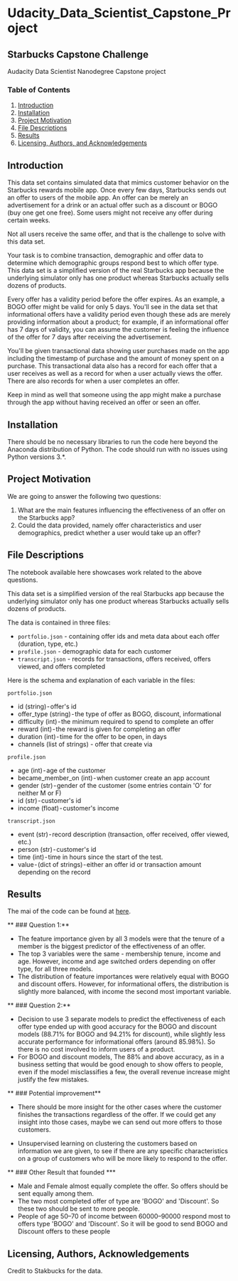 # Udacity_Data_Scientist_Capstone_Project
## Starbucks Capstone Challenge
Audacity Data Scientist Nanodegree Capstone project

### Table of Contents

1. [Introduction](#introduction)
2. [Installation](#installation)
3. [Project Motivation](#motivation)
4. [File Descriptions](#files)
5. [Results](#results)
6. [Licensing, Authors, and Acknowledgements](#licensing)

<a name="introduction"></a>
## Introduction

This data set contains simulated data that mimics customer behavior on the Starbucks rewards mobile app. Once every few days, Starbucks sends out an offer to users of the mobile app. An offer can be merely an advertisement for a drink or an actual offer such as a discount or BOGO (buy one get one free). Some users might not receive any offer during certain weeks.

Not all users receive the same offer, and that is the challenge to solve with this data set.

Your task is to combine transaction, demographic and offer data to determine which demographic groups respond best to which offer type. This data set is a simplified version of the real Starbucks app because the underlying simulator only has one product whereas Starbucks actually sells dozens of products.

Every offer has a validity period before the offer expires. As an example, a BOGO offer might be valid for only 5 days. You'll see in the data set that informational offers have a validity period even though these ads are merely providing information about a product; for example, if an informational offer has 7 days of validity, you can assume the customer is feeling the influence of the offer for 7 days after receiving the advertisement.

You'll be given transactional data showing user purchases made on the app including the timestamp of purchase and the amount of money spent on a purchase. This transactional data also has a record for each offer that a user receives as well as a record for when a user actually views the offer. There are also records for when a user completes an offer.

Keep in mind as well that someone using the app might make a purchase through the app without having received an offer or seen an offer.

<a name="installation"></a>
## Installation

There should be no necessary libraries to run the code here beyond the Anaconda distribution of Python.  The code should run with no issues using Python versions 3.*.

<a name="motivation"></a>
## Project Motivation

We are going to answer the following two questions:

1. What are the main features influencing the effectiveness of an offer on the Starbucks app?
2. Could the data provided, namely offer characteristics and user demographics, predict whether a user would take up an offer?

<a name="files"></a>
## File Descriptions

The notebook available here showcases work related to the above questions. 

This data set is a simplified version of the real Starbucks app because the underlying simulator only has one product whereas Starbucks actually sells dozens of products.

The data is contained in three files:
- `portfolio.json` - containing offer ids and meta data about each offer (duration, type, etc.)
- `profile.json` - demographic data for each customer
- `transcript.json` - records for transactions, offers received, offers viewed, and offers completed

Here is the schema and explanation of each variable in the files:

`portfolio.json`
- id (string) - offer's id
- offer_type (string) - the type of offer as BOGO, discount, informational
- difficulty (int) - the minimum required to spend to complete an offer
- reward (int) - the reward is given for completing an offer
- duration (int) - time for the offer to be open, in days
- channels (list of strings) - offer that create via

`profile.json`
- age (int) - age of the customer
- became_member_on (int) - when customer create an app account
- gender (str) - gender of the customer (some entries contain 'O' for neither M or F)
- id (str) - customer's id
- income (float) - customer's income

`transcript.json`
- event (str) - record description (transaction, offer received, offer viewed, etc.)
- person (str) - customer's id
- time (int) - time in hours since the start of the test.
- value - (dict of strings) - either an offer id or transaction amount depending on the record

<a name="results"></a>
## Results

The mai of the code can be found at [here](hhttps://github.com/NLkhuyen/Udacity_Data_Scientist_Capstone_Project).

** ### Question 1:**
- The feature importance given by all 3 models were that the tenure of a member is the biggest predictor of the effectiveness of an offer.
- The top 3 variables were the same - membership tenure, income and age. However, income and age switched orders depending on offer type, for all three models.
- The distribution of feature importances were relatively equal with BOGO and discount offers. However, for informational offers, the distribution is slightly more balanced, with income the second most important variable.

** ### Question 2:**
- Decision to use 3 separate models to predict the effectiveness of each offer type ended up with good accuracy for the BOGO and discount models (88.71% for BOGO and 94.21% for discount), while slightly less accurate performance for informational offers (around 85.98%). So there is no cost involved to inform users of a product.
- For BOGO and discount models, The 88% and above accuracy, as in a business setting that would be good enough to show offers to people, even if the model misclassifies a few, the overall revenue increase might justify the few mistakes.

** ### Potential improvement**
- There should be more insight for the other cases where the customer finishes the transactions regardless of the offer. If we could get any insight into those cases, maybe we can send out more offers to those customers.

- Unsupervised learning on clustering the customers based on information we are given, to see if there are any specific characteristics on a group of customers who will be more likely to respond to the offer.

** ### Other Result that founded ***
- Male and Female almost equally complete the offer. So offers should be sent equally among them.
- The two most completed offer of type are 'BOGO' and 'Discount'. So these two should be sent to more people.
- People of age 50–70 of income between 60000–90000 respond most to offers type 'BOGO' and 'Discount'. So it will be good to send BOGO and Discount offers to these people

<a name="licensing"></a>
## Licensing, Authors, Acknowledgements
Credit to Stakbucks for the data.